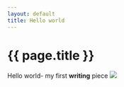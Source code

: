 ```yaml
---
layout: default
title: Hello world
---
```


{{ page.title }}
================

Hello world- my first **writing** piece
<img src="/Sandworm/images/icon_download.png"></img>
